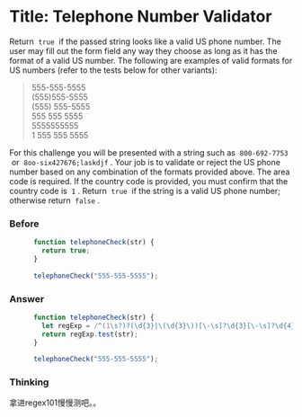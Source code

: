 # Title: Telephone Number Validator
Return  `true`  if the passed string looks like a valid US phone number.
The user may fill out the form field any way they choose as long as it has the format of a valid US number. The following are examples of valid formats for US numbers (refer to the tests below for other variants):
> 555-555-5555  
(555)555-5555  
(555) 555-5555  
555 555 5555  
5555555555  
1 555 555 5555  

For this challenge you will be presented with a string such as  `800-692-7753`  or  `8oo-six427676;laskdjf` . Your job is to validate or reject the US phone number based on any combination of the formats provided above. The area code is required. If the country code is provided, you must confirm that the country code is  `1` . Return  `true`  if the string is a valid US phone number; otherwise return  `false` .
### Before
  
``` Javascript
	  function telephoneCheck(str) {
	    return true;
	  }
	  
	  telephoneCheck("555-555-5555");
```
### Answer
  
``` Javascript
	  function telephoneCheck(str) {
	    let regExp = /^(1\s?)?(\d{3}|\(\d{3}\))[\-\s]?\d{3}[\-\s]?\d{4}$/gm;
	    return regExp.test(str);
	  }
	  
	  telephoneCheck("555-555-5555");
```
### Thinking
拿进regex101慢慢测吧。。